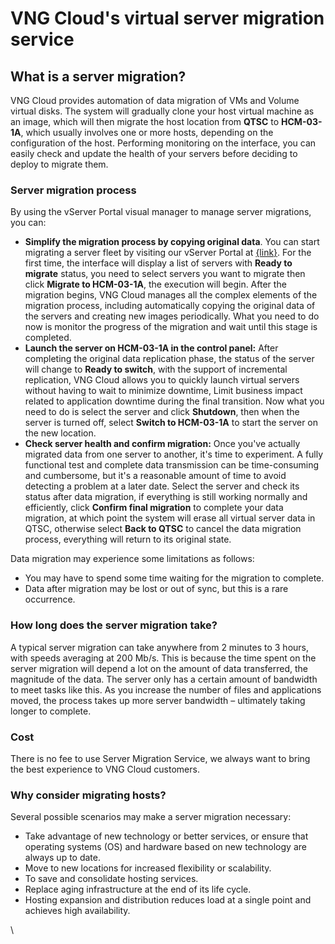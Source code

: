 # VNG Cloud's virtual server migration service

## What is a server migration? <a href="#vngcloudsvirtualservermigrationservice-whatisaservermigration" id="vngcloudsvirtualservermigrationservice-whatisaservermigration"></a>

VNG Cloud provides automation of data migration of VMs and Volume virtual disks. The system will gradually clone your host virtual machine as an image, which will then migrate the host location from **QTSC** to **HCM-03-1A**, which usually involves one or more hosts, depending on the configuration of the host. Performing monitoring on the interface, you can easily check and update the health of your servers before deciding to deploy to migrate them.

### Server migration process <a href="#vngcloudsvirtualservermigrationservice-servermigrationprocess" id="vngcloudsvirtualservermigrationservice-servermigrationprocess"></a>

By using the vServer Portal visual manager to manage server migrations, you can:

* **Simplify the migration process by copying original data**. You can start migrating a server fleet by visiting our vServer Portal at [{link}](https://hcm-3.console.vngcloud.vn/vserver/v-server/cloud-server). For the first time, the interface will display a list of servers with **Ready to migrate** status, you need to select servers you want to migrate then click **Migrate to HCM-03-1A**, the execution will begin. After the migration begins, VNG Cloud manages all the complex elements of the migration process, including automatically copying the original data of the servers and creating new images periodically. What you need to do now is monitor the progress of the migration and wait until this stage is completed.
* **Launch the server on HCM-03-1A in the control panel:** After completing the original data replication phase, the status of the server will change to **Ready to switch**, with the support of incremental replication, VNG Cloud allows you to quickly launch virtual servers without having to wait to minimize downtime, Limit business impact related to application downtime during the final transition. Now what you need to do is select the server and click **Shutdown**, then when the server is turned off, select **Switch to HCM-03-1A** to start the server on the new location.
* **Check server health and confirm migration:** Once you've actually migrated data from one server to another, it's time to experiment. A fully functional test and complete data transmission can be time-consuming and cumbersome, but it's a reasonable amount of time to avoid detecting a problem at a later date. Select the server and check its status after data migration, if everything is still working normally and efficiently, click **Confirm final migration** to complete your data migration, at which point the system will erase all virtual server data in QTSC, otherwise select **Back to QTSC** to cancel the data migration process, everything will return to its original state.

Data migration may experience some limitations as follows:

* You may have to spend some time waiting for the migration to complete.
* Data after migration may be lost or out of sync, but this is a rare occurrence.

### How long does the server migration take? <a href="#vngcloudsvirtualservermigrationservice-howlongdoestheservermigrationtake" id="vngcloudsvirtualservermigrationservice-howlongdoestheservermigrationtake"></a>

A typical server migration can take anywhere from 2 minutes to 3 hours, with speeds averaging at 200 Mb/s. This is because the time spent on the server migration will depend a lot on the amount of data transferred, the magnitude of the data. The server only has a certain amount of bandwidth to meet tasks like this. As you increase the number of files and applications moved, the process takes up more server bandwidth – ultimately taking longer to complete.

### Cost <a href="#vngcloudsvirtualservermigrationservice-cost" id="vngcloudsvirtualservermigrationservice-cost"></a>

There is no fee to use Server Migration Service, we always want to bring the best experience to VNG Cloud customers.

### Why consider migrating hosts? <a href="#vngcloudsvirtualservermigrationservice-whyconsidermigratinghosts" id="vngcloudsvirtualservermigrationservice-whyconsidermigratinghosts"></a>

Several possible scenarios may make a server migration necessary:

* Take advantage of new technology or better services, or ensure that operating systems (OS) and hardware based on new technology are always up to date.
* Move to new locations for increased flexibility or scalability.
* To save and consolidate hosting services.
* Replace aging infrastructure at the end of its life cycle.
* Hosting expansion and distribution reduces load at a single point and achieves high availability.

\
